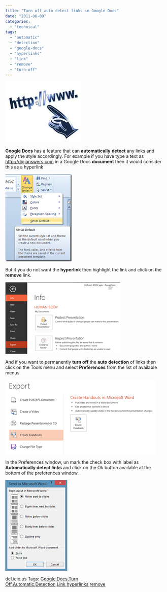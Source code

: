 ```yaml
---
title: "Turn off auto detect links in Google Docs"
date: "2011-08-09"
categories: 
  - "technical"
tags: 
  - "automatic"
  - "detection"
  - "google-docs"
  - "hyperlinks"
  - "link"
  - "remove"
  - "turn-off"
---
```


**[![Hyperlinks](/assets/images/Hyperlinks_thumb.jpg "Hyperlinks")](/assets/images/Hyperlinks.jpg)**

**Google Docs** has a feature that can **automatically** **detect** any links and apply the style accordingly. For example if you have type a text as http://digianswers.com in a Google Docs **document** then it would consider this as a hyperlink

[![image](/assets/images/image_thumb102.png "image")](/assets/images/image102.png)

But if you do not want the **hyperlink** then highlight the link and click on the **remove** link.

[![image](/assets/images/image_thumb103.png "image")](/assets/images/image103.png)

And if you want to permanently **turn off** the **auto detection** of links then click on the Tools menu and select **Preferences** from the list of available menus.

[![image](/assets/images/image_thumb104.png "image")](/assets/images/image104.png) 

In the Preferences window, un mark the check box with label as **Automatically detect links** and click on the Ok button available at the bottom of the preferences window.

[![image](/assets/images/image_thumb105.png "image")](/assets/images/image105.png)

del.icio.us Tags: [Google Docs](http://del.icio.us/popular/Google+Docs),[Turn Off](http://del.icio.us/popular/Turn+Off),[Automatic](http://del.icio.us/popular/Automatic),[Detection](http://del.icio.us/popular/Detection),[Link](http://del.icio.us/popular/Link),[hyperlinks](http://del.icio.us/popular/hyperlinks),[remove](http://del.icio.us/popular/remove)
